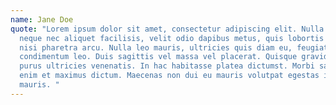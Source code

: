 ```yaml
---
name: Jane Doe
quote: "Lorem ipsum dolor sit amet, consectetur adipiscing elit. Nulla luctus,
  neque nec aliquet facilisis, velit odio dapibus metus, quis lobortis risus
  nisi pharetra arcu. Nulla leo mauris, ultricies quis diam eu, feugiat
  condimentum leo. Duis sagittis vel massa vel placerat. Quisque gravida ex quis
  purus ultricies venenatis. In hac habitasse platea dictumst. Morbi sagittis
  enim et maximus dictum. Maecenas non dui eu mauris volutpat egestas id a
  mauris. "
---
```

